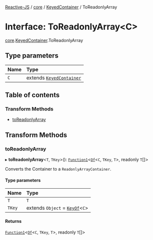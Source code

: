 [Reactive-JS](../README.md) / [core](../modules/core.md) / [KeyedContainer](../modules/core.KeyedContainer.md) / ToReadonlyArray

# Interface: ToReadonlyArray<C\>

[core](../modules/core.md).[KeyedContainer](../modules/core.KeyedContainer.md).ToReadonlyArray

## Type parameters

| Name | Type |
| :------ | :------ |
| `C` | extends [`KeyedContainer`](core.KeyedContainer-1.md) |

## Table of contents

### Transform Methods

- [toReadonlyArray](core.KeyedContainer.ToReadonlyArray.md#toreadonlyarray)

## Transform Methods

### toReadonlyArray

▸ **toReadonlyArray**<`T`, `TKey`\>(): [`Function1`](../modules/functions.md#function1)<[`Of`](../modules/core.KeyedContainer.md#of)<`C`, `TKey`, `T`\>, readonly `T`[]\>

Converts the Container to a `ReadonlyArrayContainer`.

#### Type parameters

| Name | Type |
| :------ | :------ |
| `T` | `T` |
| `TKey` | extends `Object` = [`KeyOf`](../modules/core.KeyedContainer.md#keyof)<`C`\> |

#### Returns

[`Function1`](../modules/functions.md#function1)<[`Of`](../modules/core.KeyedContainer.md#of)<`C`, `TKey`, `T`\>, readonly `T`[]\>
